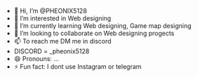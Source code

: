 - 👋 Hi, I’m @PHEONIX5128
- 👀 I’m interested in Web designing
- 🌱 I’m currently learning Web designing, Game map designing
- 💞️ I’m looking to collaborate on Web designing progects
- 📫 To reach me DM me in discord
- DISCORD = _pheonix5128
- 😄 Pronouns: ...
- ⚡ Fun fact: I dont use Instagram or telegram

<!---
PHEONIX5128/PHEONIX5128 is a ✨ special ✨ repository because its `README.md` (this file) appears on your GitHub profile.
You can click the Preview link to take a look at your changes.
--->
